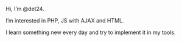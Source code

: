 Hi, I’m @det24.

I’m interested in PHP, JS with AJAX and HTML.

I learn something new every day and try to implement it in my tools.
